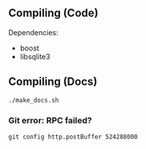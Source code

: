 ## Compiling (Code)

Dependencies:

* boost
* libsqlite3

## Compiling (Docs)

```./make_docs.sh```

### Git error: RPC failed?

```git config http.postBuffer 524288000```
